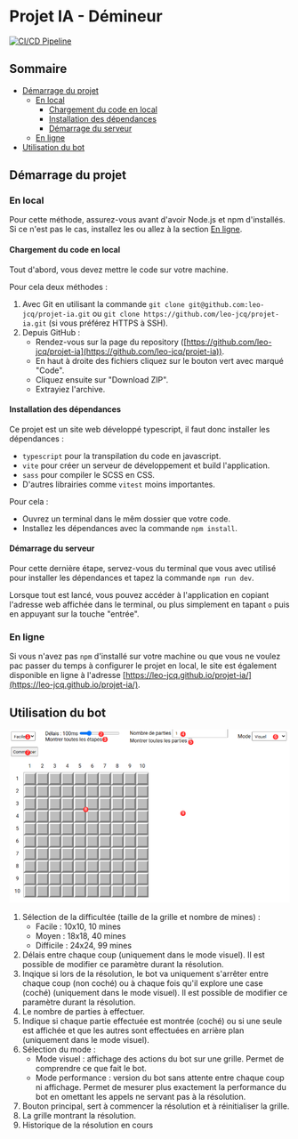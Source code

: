 # Projet IA - Démineur

[![CI/CD Pipeline](https://github.com/leo-jcq/projet-ia/actions/workflows/deploy.yml/badge.svg)](https://github.com/leo-jcq/projet-ia/actions/workflows/deploy.yml)

## Sommaire

- [Démarrage du projet](#démarrage-du-projet)
  - [En local](#en-local)
    - [Chargement du code en local](#chargement-du-code-en-local)
    - [Installation des dépendances](#installation-des-dépendances)
    - [Démarrage du serveur](#démarrage-du-serveur)
  - [En ligne](#en-ligne)
- [Utilisation du bot](#utilisation-du-bot)
  

## Démarrage du projet

### En local

Pour cette méthode, assurez-vous avant d'avoir Node.js et npm d'installés. Si ce n'est pas le cas, installez les ou allez à la section [En ligne](#en-ligne).

#### Chargement du code en local

Tout d'abord, vous devez mettre le code sur votre machine.

Pour cela deux méthodes :

1. Avec Git en utilisant la commande `git clone git@github.com:leo-jcq/projet-ia.git` ou `git clone https://github.com/leo-jcq/projet-ia.git` (si vous préférez HTTPS à SSH).
2. Depuis GitHub :
    - Rendez-vous sur la page du repository ([https://github.com/leo-jcq/projet-ia](https://github.com/leo-jcq/projet-ia)).
    - En haut à droite des fichiers cliquez sur le bouton vert avec marqué "Code".
    - Cliquez ensuite sur "Download ZIP".
    - Extrayiez l'archive.

#### Installation des dépendances

Ce projet est un site web développé typescript, il faut donc installer les dépendances :

- `typescript` pour la transpilation du code en javascript.
- `vite` pour créer un serveur de développement et build l'application.
- `sass` pour compiler le SCSS en CSS.
- D'autres librairies comme `vitest` moins importantes.

Pour cela :

- Ouvrez un terminal dans le mêm dossier que votre code.
- Installez les dépendances avec la commande `npm install`.

#### Démarrage du serveur

Pour cette dernière étape, servez-vous du terminal que vous avec utilisé pour installer les dépendances et tapez la commande `npm run dev`.

Lorsque tout est lancé, vous pouvez accéder à l'application en copiant l'adresse web affichée dans le terminal, ou plus simplement en tapant `o` puis en appuyant sur la touche "entrée".

### En ligne

Si vous n'avez pas `npm` d'installé sur votre machine ou que vous ne voulez pac passer du temps à configurer le projet en local, le site est également disponible en ligne à l'adresse [https://leo-jcq.github.io/projet-ia/](https://leo-jcq.github.io/projet-ia/).

## Utilisation du bot

![Interface](./docs/interface.png)

1. Sélection de la difficultée (taille de la grille et nombre de mines) :
    - Facile : 10x10, 10 mines
    - Moyen : 18x18, 40 mines
    - Difficile : 24x24, 99 mines
2. Délais entre chaque coup (uniquement dans le mode visuel). Il est possible de modifier ce paramètre durant la résolution.
3. Inqique si lors de la résolution, le bot va uniquement s'arrêter entre chaque coup (non coché) ou à chaque fois qu'il explore une case (coché) (uniquement dans le mode visuel). Il est possible de modifier ce paramètre durant la résolution.
4. Le nombre de parties à effectuer.
5. Indique si chaque partie effectuée est montrée (coché) ou si une seule est affichée et que les autres sont effectuées en arrière plan (uniquement dans le mode visuel).
6. Sélection du mode :
    - Mode visuel : affichage des actions du bot sur une grille. Permet de comprendre ce que fait le bot.
    - Mode performance : version du bot sans attente entre chaque coup ni affichage. Permet de mesurer plus exactement la performance du bot en omettant les appels ne servant pas à la résolution.
7. Bouton principal, sert à commencer la résolution et à réinitialiser la grille.
8. La grille montrant la résolution.
9. Historique de la résolution en cours
